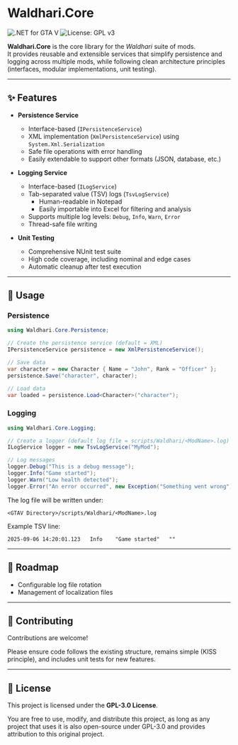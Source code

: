 # Waldhari.Core

![.NET for GTA V](https://img.shields.io/badge/Dependency%20for%20GTA%20V%20Mods-Wadlahri.Core-blueviolet?style=for-the-badge&logo=dotnet)
![License: GPL v3](https://img.shields.io/badge/License-GPL%20v3-darkgreen?style=for-the-badge&logo=gnu)

**Waldhari.Core** is the core library for the *Waldhari* suite of mods.  
It provides reusable and extensible services that simplify persistence and logging across multiple mods, while following clean architecture principles (interfaces, modular implementations, unit testing).

---


## ✨ Features

* **Persistence Service**
    * Interface-based (`IPersistenceService`)
    * XML implementation (`XmlPersistenceService`) using `System.Xml.Serialization`
    * Safe file operations with error handling
    * Easily extendable to support other formats (JSON, database, etc.)

* **Logging Service**
    * Interface-based (`ILogService`)
    * Tab-separated value (TSV) logs (`TsvLogService`)
        * Human-readable in Notepad
        * Easily importable into Excel for filtering and analysis
    * Supports multiple log levels: `Debug`, `Info`, `Warn`, `Error`
    * Thread-safe file writing

* **Unit Testing**
    * Comprehensive NUnit test suite
    * High code coverage, including nominal and edge cases
    * Automatic cleanup after test execution

---


## 🚀 Usage

### Persistence

```csharp
using Waldhari.Core.Persistence;

// Create the persistence service (default = XML)
IPersistenceService persistence = new XmlPersistenceService();

// Save data
var character = new Character { Name = "John", Rank = "Officer" };
persistence.Save("character", character);

// Load data
var loaded = persistence.Load<Character>("character");
```

### Logging

```csharp
using Waldhari.Core.Logging;

// Create a logger (default log file = scripts/Waldhari/<ModName>.log)
ILogService logger = new TsvLogService("MyMod");

// Log messages
logger.Debug("This is a debug message");
logger.Info("Game started");
logger.Warn("Low health detected");
logger.Error("An error occurred", new Exception("Something went wrong"));
```

The log file will be written under:
```
<GTAV Directory>/scripts/Waldhari/<ModName>.log
```

Example TSV line:
```
2025-09-06 14:20:01.123   Info    "Game started"   ""
```

---


## 🔮 Roadmap

* Configurable log file rotation
* Management of localization files

---


## 🤝 Contributing

Contributions are welcome!

Please ensure code follows the existing structure, remains simple (KISS principle), and includes unit tests for new features.

---


## 📜 License

This project is licensed under the **GPL-3.0 License**.

You are free to use, modify, and distribute this project, as long as any project that uses it is also open-source under GPL-3.0 and provides attribution to this original project.



